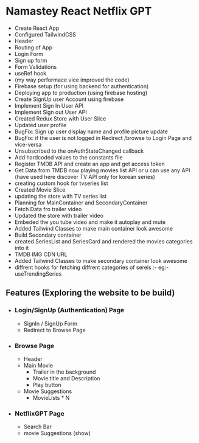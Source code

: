 # Namastey React Netflix GPT

- Create React App
- Configured TailwindCSS
- Header
- Routing of App
- Login Form
- Sign up form
- Form Validations
- useRef hook
- (my way performace vice improved the code)
- Firebase setup (for using backend for authentication)
- Deploying app to production (using firebase hosting)
- Create SignUp user Account using firebase
- Implement Sign In User API
- Implement Sign out User API
- Created Redux Store with User Slice
- Updated user profile
- BugFix: Sign up user display name and profile picture update
- BugFix: if the user is not logged in Redirect /browse to Login Page and vice-versa
- Unsubscribed to the onAuthStateChanged callback
- Add hardcoded values to the constants file
- Register TMDB API and create an app and get access token
- Get Data from TMDB now playing movies list API or u can use any API (have used here discover TV API only for korean series)
- creating custom hook for tvseries list
- Created Movie Slice
- updating the store with TV series list
- Planning for MainContainer and SecondaryContainer
- Fetch Data fro trailer video
- Updated the store with trailer video
- Embeded the you tube video and make it autoplay and mute
- Added Tailwind Classes to make main container look awesome
- Build Secondary container
- created SeriesList and SeriesCard and rendered the movies categories into it
- TMDB IMG CDN URL
- Added Tailwind Classes to make secondary container look awesome
- diffrent hooks for fetching diffrent categories of sereis :- eg:-useTrendingSeries

## Features (Exploring the website to be build)

- ### Login/SignUp (Authentication) Page
  - SignIn / SignUp Form
  - Redirect to Browse Page
- ### Browse Page
  - Header
  - Main Movie
    - Trailer in the background
    - Movie title and Description
    - Play button
  - Movie Suggestions
    - MovieLists \* N
- ### NetflixGPT Page
  - Search Bar
  - movie Suggestions (show)
